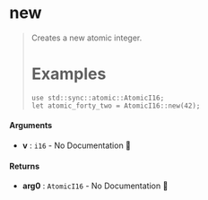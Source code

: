 # new

>  Creates a new atomic integer.
>  # Examples
>  ```
> use std::sync::atomic::AtomicI16;
> let atomic_forty_two = AtomicI16::new(42);
>  ```

#### Arguments

- **v** : `i16` \- No Documentation 🚧

#### Returns

- **arg0** : `AtomicI16` \- No Documentation 🚧